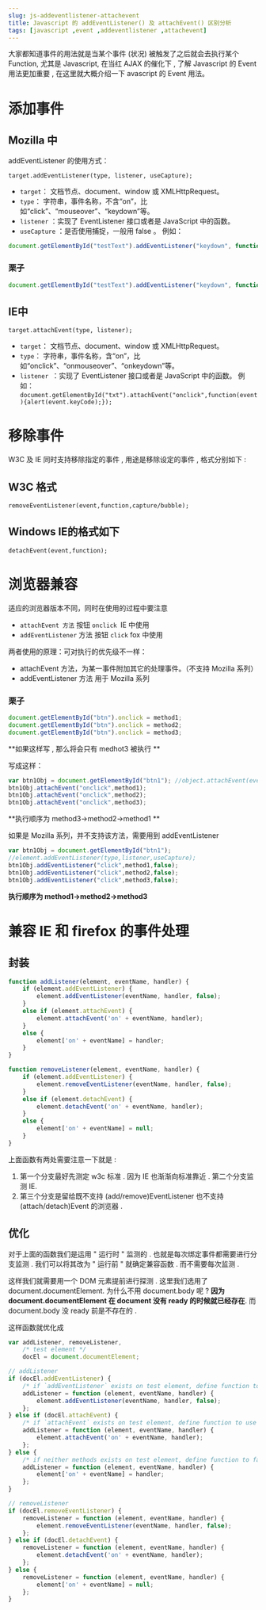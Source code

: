 ```yaml
---
slug: js-addeventlistener-attachevent
title: Javascript 的 addEventListener() 及 attachEvent() 区别分析
tags: [javascript ,event ,addeventlistener ,attachevent]
---
```


大家都知道事件的用法就是当某个事件 (状况) 被触发了之后就会去执行某个 Function, 尤其是 Javascript, 在当红 AJAX 的催化下 , 了解 Javascript 的 Event 用法更加重要 , 在这里就大概介绍一下 avascript 的 Event 用法。

# 添加事件

## Mozilla 中

addEventListener 的使用方式：

`target.addEventListener(type, listener, useCapture);`

* `target`： 文档节点、document、window 或 XMLHttpRequest。
* `type`： 字符串，事件名称，不含“on”，比如“click”、“mouseover”、“keydown”等。
* `listener` ：实现了 EventListener 接口或者是 JavaScript 中的函数。
* `useCapture` ：是否使用捕捉，一般用 false 。
例如：
```js
document.getElementById("testText").addEventListener("keydown", function (event) { alert(event.keyCode); }, false);
```

### 栗子

```js
document.getElementById("testText").addEventListener("keydown", function (event) { alert(event.keyCode); }, false);
```

## IE中

`target.attachEvent(type, listener); `
* `target`： 文档节点、document、window 或 XMLHttpRequest。
* `type`： 字符串，事件名称，含“on”，比如“onclick”、“onmouseover”、“onkeydown”等。
* `listener `：实现了 EventListener 接口或者是 JavaScript 中的函数。 例如：`document.getElementById("txt").attachEvent("onclick",function(event){alert(event.keyCode);});`

# 移除事件
W3C 及 IE 同时支持移除指定的事件 , 用途是移除设定的事件 , 格式分别如下 :

## W3C 格式
`removeEventListener(event,function,capture/bubble); `

## Windows IE的格式如下
`detachEvent(event,function); `

# 浏览器兼容

适应的浏览器版本不同，同时在使用的过程中要注意
* `attachEvent 方法` 按钮 `onclick `IE 中使用
* `addEventListener` 方法 按钮 `click` fox 中使用

两者使用的原理：可对执行的优先级不一样：

* attachEvent 方法，为某一事件附加其它的处理事件。（不支持 Mozilla 系列）
* addEventListener 方法 用于 Mozilla 系列

### 栗子
```js
document.getElementById("btn").onclick = method1;
document.getElementById("btn").onclick = method2;
document.getElementById("btn").onclick = method3;
```
**如果这样写 , 那么将会只有 medhot3 被执行 **

写成这样：
```js
var btn1Obj = document.getElementById("btn1"); //object.attachEvent(event,function);
btn1Obj.attachEvent("onclick",method1);
btn1Obj.attachEvent("onclick",method2);
btn1Obj.attachEvent("onclick",method3);
```
**执行顺序为 method3->method2->method1 **

如果是 Mozilla 系列，并不支持该方法，需要用到 addEventListener
```js
var btn1Obj = document.getElementById("btn1");
//element.addEventListener(type,listener,useCapture);
btn1Obj.addEventListener("click",method1,false);
btn1Obj.addEventListener("click",method2,false);
btn1Obj.addEventListener("click",method3,false);
```
**执行顺序为 method1->method2->method3**

# 兼容 IE 和 firefox 的事件处理

## 封装
```js
function addListener(element, eventName, handler) {
    if (element.addEventListener) {
        element.addEventListener(eventName, handler, false);
    }
    else if (element.attachEvent) {
        element.attachEvent('on' + eventName, handler);
    }
    else {
        element['on' + eventName] = handler;
    }
}

function removeListener(element, eventName, handler) {
    if (element.addEventListener) {
        element.removeEventListener(eventName, handler, false);
    }
    else if (element.detachEvent) {
        element.detachEvent('on' + eventName, handler);
    }
    else {
        element['on' + eventName] = null;
    }
}
```

上面函数有两处需要注意一下就是 :

1. 第一个分支最好先测定 w3c 标准 . 因为 IE 也渐渐向标准靠近 . 第二个分支监测 IE.
1. 第三个分支是留给既不支持 (add/remove)EventListener 也不支持 (attach/detach)Event 的浏览器 .

## 优化

对于上面的函数我们是运用 " 运行时 " 监测的 . 也就是每次绑定事件都需要进行分支监测 . 我们可以将其改为 " 运行前 " 就确定兼容函数 . 而不需要每次监测 .

这样我们就需要用一个 DOM 元素提前进行探测 . 这里我们选用了 document.documentElement.
为什么不用 document.body 呢 ?
**因为 document.documentElement 在 document 没有 ready 的时候就已经存在**. 而 document.body 没 ready 前是不存在的 .

这样函数就优化成

```js
var addListener, removeListener,
    /* test element */
    docEl = document.documentElement;

// addListener
if (docEl.addEventListener) {
    /* if `addEventListener` exists on test element, define function to use `addEventListener` */
    addListener = function (element, eventName, handler) {
        element.addEventListener(eventName, handler, false);
    };
} else if (docEl.attachEvent) {
    /* if `attachEvent` exists on test element, define function to use `attachEvent` */
    addListener = function (element, eventName, handler) {
        element.attachEvent('on' + eventName, handler);
    };
} else {
    /* if neither methods exists on test element, define function to fallback strategy */
    addListener = function (element, eventName, handler) {
        element['on' + eventName] = handler;
    };
}

// removeListener
if (docEl.removeEventListener) {
    removeListener = function (element, eventName, handler) {
        element.removeEventListener(eventName, handler, false);
    };
} else if (docEl.detachEvent) {
    removeListener = function (element, eventName, handler) {
        element.detachEvent('on' + eventName, handler);
    };
} else {
    removeListener = function (element, eventName, handler) {
        element['on' + eventName] = null;
    };
}
```
